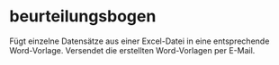 # beurteilungsbogen
Fügt einzelne Datensätze aus einer Excel-Datei in eine entsprechende Word-Vorlage. Versendet die erstellten Word-Vorlagen per E-Mail.
